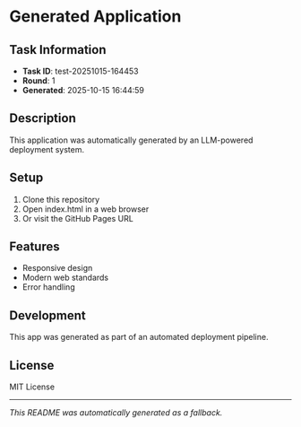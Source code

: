 # Generated Application

## Task Information
- **Task ID**: test-20251015-164453
- **Round**: 1
- **Generated**: 2025-10-15 16:44:59

## Description
This application was automatically generated by an LLM-powered deployment system.

## Setup
1. Clone this repository
2. Open index.html in a web browser
3. Or visit the GitHub Pages URL

## Features
- Responsive design
- Modern web standards
- Error handling

## Development
This app was generated as part of an automated deployment pipeline.

## License
MIT License

---

*This README was automatically generated as a fallback.*